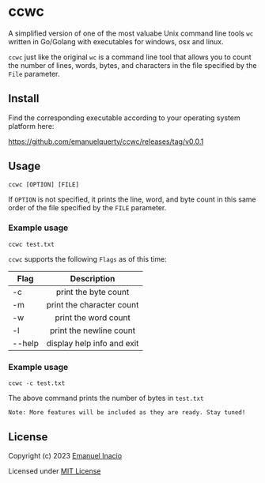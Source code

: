 # ccwc

A simplified version of one of the most valuabe Unix command line tools `wc` written in Go/Golang with executables for windows, osx and linux.

`ccwc` just like the original `wc` is a command line tool that allows you to count the number of lines, words, bytes, and characters in the file specified by the `File` parameter.

## Install

Find the corresponding executable according to your operating system platform here:

https://github.com/emanuelquerty/ccwc/releases/tag/v0.0.1

## Usage

`ccwc [OPTION] [FILE]`

If `OPTION` is not specified, it prints the line, word, and byte count in this same order of the file specified by the `FILE` parameter.

### Example usage
`ccwc test.txt` 

`ccwc` supports the following `Flags` as of this time:

|    Flag     |        Description         |      
| ----------- |:--------------------------:|
|    -c       | print the byte count       |
|    -m       | print the character count  |
|    -w       | print the word count       |
|    -l       | print the newline count    |
|   --help    | display help info and exit |

### Example usage

`ccwc -c test.txt`

The above command prints the number of bytes in `test.txt`

`Note: More features will be included as they are ready. Stay tuned!`

## License

Copyright (c) 2023 [Emanuel Inacio](https://github.com/emanuelquerty)

Licensed under [MIT License](./LICENSE)
